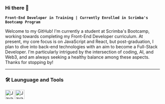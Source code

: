 ### Hi there 👋

**`Front-End Developer in Training | Currently Enrolled in Scrimba's Bootcamp Program`**

Welcome to my GitHub! I'm currently a student at Scrimba's Bootcamp, working towards completing my Front-End Developer curriculum. At present, my core focus is on JavaScript and React, but post-graduation, I plan to dive into back-end technologies with an aim to become a Full-Stack Developer. I'm particularly intrigued by the intersection of coding, AI, and Web3, and am always seeking a healthy balance among these aspects. Thanks for stopping by!

---

### 🛠 Launguage and Tools 

<img align="left" alt="JavaScript" width="30px" stype="padding-right:10px;" src="https://cdn.jsdelivr.net/gh/devicons/devicon/icons/javascript/javascript-original.svg" />
<img align="left" alt="JavaScript" width="30px" stype="padding-right:10px;" src="https://cdn.jsdelivr.net/gh/devicons/devicon/icons/react/react-original.svg" />


<!--
**tak40/tak40** is a ✨ _special_ ✨ repository because its `README.md` (this file) appears on your GitHub profile.

Here are some ideas to get you started:

- 🔭 I’m currently working on ...
- 🌱 I’m currently learning ...
- 👯 I’m looking to collaborate on ...
- 🤔 I’m looking for help with ...
- 💬 Ask me about ...
- 📫 How to reach me: ...
- 😄 Pronouns: ...
- ⚡ Fun fact: ...
-->
